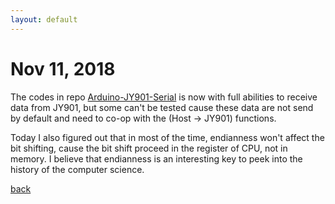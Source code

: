 ```yaml
---
layout: default
---
```


# Nov 11, 2018

The codes in repo [Arduino-JY901-Serial](https://github.com/tic-toc-developer/Arduino-JY901-Serial) is now with full abilities to receive data from JY901, but some can't be tested cause these data are not send by default and need to co-op with the (Host -> JY901) functions.  

Today I also figured out that in most of the time, endianness won't affect the bit shifting, cause the bit shift proceed in the register of CPU, not in memory. I believe that endianness is an interesting key to peek into the history of the computer science.

[back](./)
